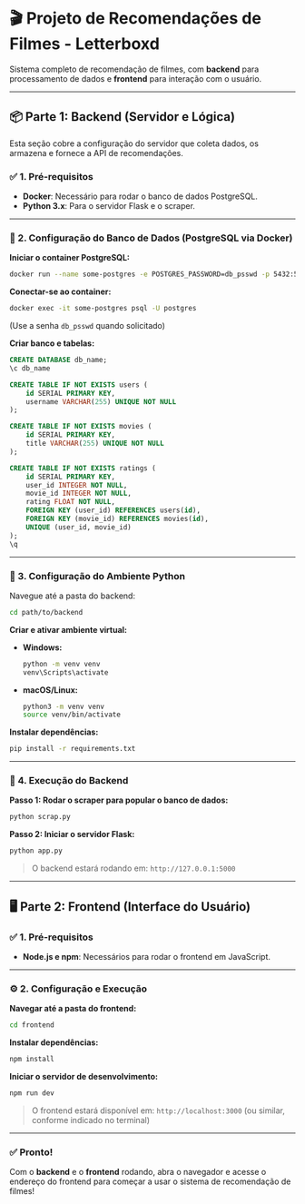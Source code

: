 # 🎬 Projeto de Recomendações de Filmes - Letterboxd

Sistema completo de recomendação de filmes, com **backend** para processamento de dados e **frontend** para interação com o usuário.

---

## 📦 Parte 1: Backend (Servidor e Lógica)

Esta seção cobre a configuração do servidor que coleta dados, os armazena e fornece a API de recomendações.

### ✅ 1. Pré-requisitos

- **Docker**: Necessário para rodar o banco de dados PostgreSQL.
- **Python 3.x**: Para o servidor Flask e o scraper.

---

### 🐘 2. Configuração do Banco de Dados (PostgreSQL via Docker)

**Iniciar o container PostgreSQL:**

```bash
docker run --name some-postgres -e POSTGRES_PASSWORD=db_psswd -p 5432:5432 -d postgres
```

**Conectar-se ao container:**

```bash
docker exec -it some-postgres psql -U postgres
```

(Use a senha `db_psswd` quando solicitado)

**Criar banco e tabelas:**

```sql
CREATE DATABASE db_name;
\c db_name

CREATE TABLE IF NOT EXISTS users (
    id SERIAL PRIMARY KEY,
    username VARCHAR(255) UNIQUE NOT NULL
);

CREATE TABLE IF NOT EXISTS movies (
    id SERIAL PRIMARY KEY,
    title VARCHAR(255) UNIQUE NOT NULL
);

CREATE TABLE IF NOT EXISTS ratings (
    id SERIAL PRIMARY KEY,
    user_id INTEGER NOT NULL,
    movie_id INTEGER NOT NULL,
    rating FLOAT NOT NULL,
    FOREIGN KEY (user_id) REFERENCES users(id),
    FOREIGN KEY (movie_id) REFERENCES movies(id),
    UNIQUE (user_id, movie_id)
);
\q
```

---

### 🐍 3. Configuração do Ambiente Python

Navegue até a pasta do backend:

```bash
cd path/to/backend
```

**Criar e ativar ambiente virtual:**

- **Windows:**
  ```bash
  python -m venv venv
  venv\Scripts\activate
  ```
- **macOS/Linux:**
  ```bash
  python3 -m venv venv
  source venv/bin/activate
  ```

**Instalar dependências:**

```bash
pip install -r requirements.txt
```

---

### 🚀 4. Execução do Backend

**Passo 1: Rodar o scraper para popular o banco de dados:**

```bash
python scrap.py
```

**Passo 2: Iniciar o servidor Flask:**

```bash
python app.py
```

> O backend estará rodando em: `http://127.0.0.1:5000`

---

## 🖥️ Parte 2: Frontend (Interface do Usuário)

### ✅ 1. Pré-requisitos

- **Node.js e npm**: Necessários para rodar o frontend em JavaScript.

---

### ⚙️ 2. Configuração e Execução

**Navegar até a pasta do frontend:**

```bash
cd frontend
```

**Instalar dependências:**

```bash
npm install
```

**Iniciar o servidor de desenvolvimento:**

```bash
npm run dev
```

> O frontend estará disponível em: `http://localhost:3000` (ou similar, conforme indicado no terminal)

---

### ✅ Pronto!

Com o **backend** e o **frontend** rodando, abra o navegador e acesse o endereço do frontend para começar a usar o sistema de recomendação de filmes!
